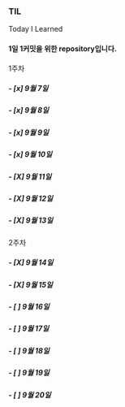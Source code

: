 ### TIL
Today I Learned


#### 1일 1커밋을 위한 repository입니다.

1주차
##### - [x] 9월 7일
##### - [x] 9월 8일
##### - [x] 9월 9일
##### - [x] 9월 10일
##### - [X] 9월 11일
##### - [X] 9월 12일
##### - [X] 9월 13일

2주차
##### - [X] 9월 14일
##### - [X] 9월 15일
##### - [ ] 9월 16일
##### - [ ] 9월 17일
##### - [ ] 9월 18일
##### - [ ] 9월 19일
##### - [ ] 9월 20일

